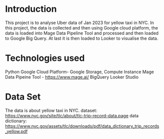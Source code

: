 # Introduction
This project is to analyse Uber data of Jan 2023 for yellow taxi in NYC. In this project, the data is collected and then using Google cloud platform, the data is loaded into Mage Data Pipeline Tool and processed and then loaded to Google Big Query. At last it is then loaded to Looker to visualise the data.

# Technologies used
Python
Google Cloud Platform- Google Storage, Compute Instance
Mage Data Pipeine Tool - https://www.mage.ai/
BigQuery
Looker Studio

# Data Set

The data is about yellow taxi in NYC.
dataset: https://www.nyc.gov/site/tlc/about/tlc-trip-record-data.page
data dictionary: https://www.nyc.gov/assets/tlc/downloads/pdf/data_dictionary_trip_records_yellow.pdf
